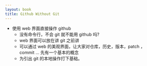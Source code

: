 ```yaml
---
layout: book
title: Github Without Git
---
```


- 使用 web 界面直接操作 github
  - 没有命令行，不会 git 就不能用 github 吗?
  - web 界面可以放在讲 git 之前讲
  - 可以通过 web 的美观界面，让大家对仓库，历史，版本，patch ， commit ... 先有一个基本的概念
  - 为引出 git 的本地操作打下基础。
